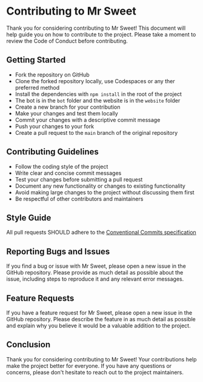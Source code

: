 # Contributing to Mr Sweet

Thank you for considering contributing to Mr Sweet! This document will help guide you on how to contribute to the project. Please take a moment to review the Code of Conduct before contributing.

## Getting Started

- Fork the repository on GitHub
- Clone the forked repository locally, use Codespaces or any ther preferred method
- Install the dependencies with `npm install` in the root of the project
- The bot is in the `bot` folder and the website is in the `website` folder
- Create a new branch for your contribution
- Make your changes and test them locally
- Commit your changes with a descriptive commit message
- Push your changes to your fork
- Create a pull request to the `main` branch of the original repository

## Contributing Guidelines

- Follow the coding style of the project
- Write clear and concise commit messages
- Test your changes before submitting a pull request
- Document any new functionality or changes to existing functionality
- Avoid making large changes to the project without discussing them first
- Be respectful of other contributors and maintainers

## Style Guide

All pull requests SHOULD adhere to the [Conventional Commits specification](https://conventionalcommits.org/)

## Reporting Bugs and Issues

If you find a bug or issue with Mr Sweet, please open a new issue in the GitHub repository. Please provide as much detail as possible about the issue, including steps to reproduce it and any relevant error messages.

## Feature Requests

If you have a feature request for Mr Sweet, please open a new issue in the GitHub repository. Please describe the feature in as much detail as possible and explain why you believe it would be a valuable addition to the project.

## Conclusion

Thank you for considering contributing to Mr Sweet! Your contributions help make the project better for everyone. If you have any questions or concerns, please don't hesitate to reach out to the project maintainers.
